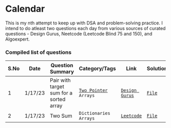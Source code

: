 # Calendar

This is my nth attempt to keep up with DSA and problem-solving practice. I intend to do atleast two questions each day from various sources of curated questions - Design Gurus, Neetcode (Leetcode Blind 75 and 150), and Algoexpert.

### Compiled list of questions

| S.No | Date | Question Summary | Category/Tags | Link | Solution |
| ---- | ---- | ---------------- | -------- | ---- | -------- |
|1|1/17/23|Pair with target sum for a sorted array|[`Two Pointer`](./Design%20Gurus/1.%20Two%20Pointer%20Approach/README.md) `Arrays`| [`Design Gurus`](https://designgurus.org/path-player?courseid=grokking-the-coding-interview&unit=grokking-the-coding-interview_1628743417172_1Unit)|[`File`](./Design%20Gurus/1.%20Two%20Pointer%20Approach/Pair%20with%20Target%20Sum.py)|
|2|1/17/23|Two Sum|`Dictionaries` `Arrays`|[`Leetcode`](https://leetcode.com/problems/two-sum/description/)|[`File`](./Leetcode/Two%20Sum.py)|